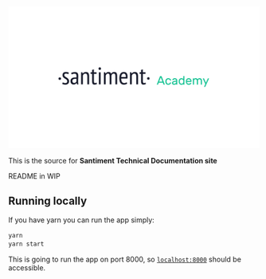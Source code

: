 ![](./src/images/academy.png)

This is the source for **Santiment Technical Documentation site**

README in WIP

## Running locally

If you have yarn you can run the app simply:

```bash
yarn
yarn start
```

This is going to run the app on port 8000, so [`localhost:8000`](http://localhost:8000) should be accessible.
